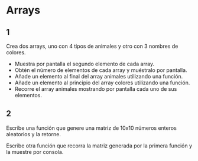 # Arrays

## 1

Crea dos arrays, uno con 4 tipos de animales y otro con 3 nombres de colores.

- Muestra por pantalla el segundo elemento de cada array.
- Obtén el número de elementos de cada array y muéstralo por pantalla.
- Añade un elemento al final del array animales utilizando una función.
- Añade un elemento al principio del array colores utilizando una función.
- Recorre el array animales mostrando por pantalla cada uno de sus elementos.

## 2

Escribe una función que genere una matriz de 10x10 números enteros aleatorios y la retorne.

Escribe otra función que recorra la matriz generada por la primera función y la muestre por consola.
